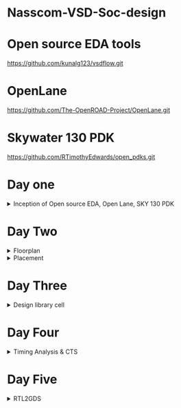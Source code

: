 # Nasscom-VSD-Soc-design
# Open source EDA tools 
https://github.com/kunalg123/vsdflow.git
# OpenLane
https://github.com/The-OpenROAD-Project/OpenLane.git
# Skywater 130 PDK
https://github.com/RTimothyEdwards/open_pdks.git

# Day one
<details>
 <summary> Inception of Open source EDA, Open Lane, SKY 130 PDK </summary>

 
 # Arduino Uno
 
![Screenshot 2024-05-13 223726](https://github.com/Narendran040/Nasscom-VSD-Soc-design/assets/157210399/b44b49d0-d6d3-4b93-a380-5ee00caedcc5)


 # RISC-V Soc

Package, Chip, Pads, Core, Die, IP's

![Screenshot 2024-05-13 224428](https://github.com/Narendran040/Nasscom-VSD-Soc-design/assets/157210399/665454e8-a7dc-414f-b957-2b2d2c083e8f)


 Introduction to RISC-V

RISC-V is an open-source instruction set architecture (ISA) known for its flexibility, modularity, and extensibility. Unlike proprietary architectures, RISC-V provides blueprint access, allowing customization for specific applications. Its adoption spans diverse industries, from embedded systems to high-performance computing and AI, due to cost-effective customization, innovation potential, and robust security. RISC-V is hailed as the future of processing, placing customizable technology in developers' hands.

https://users.sussex.ac.uk/~mfb21/compilers/slides/11-handout.pdf


 # Open-source digital ASIC design

![asic](https://github.com/Narendran040/Nasscom-VSD-Soc-design/assets/157210399/ad469a48-3080-483d-9aa5-18ad3aa4497c)

# RTL2GDS flow

![rtl2gds](https://github.com/Narendran040/Nasscom-VSD-Soc-design/assets/157210399/74dcce8e-1fd0-40a2-9535-cb254c1b72f9)

# OpenLane ASIC flow

![asic flow](https://github.com/Narendran040/Nasscom-VSD-Soc-design/assets/157210399/6121eb04-ac55-498b-b9d1-d44ea569919a)

# Invoking Openlane and Design Preparation

```
make mount
./flow.tcl -interactive
package require openlane 0.9
prep -design picorv32
```

![sys](https://github.com/Narendran040/Nasscom-VSD-Soc-design/assets/157210399/16a0bb2b-fb4e-495f-a381-f2a5c7d2ef8a)


</details>

# Day Two
<details>
 <summary>Floorplan</summary>

# Height and Width of core and die


![flll](https://github.com/Narendran040/Nasscom-VSD-Soc-design/assets/157210399/97004977-3bbe-44bd-ad2c-9c8ac3136935)

 
 
```
 Utilisation Factor =  Area occupied by netlist
                     __________________________
                        Total area of core
```

```
Aspect Ratio =  Height
               ________
                Width
```

> To run the picorv32a floorplan in openLANE:

```
 run_floorplan
 ```

 ![image](https://github.com/Narendran040/Nasscom-VSD-Soc-design/assets/157210399/6ce45bab-2fd5-44ee-9c8f-088898dbc98e)

 > To view the floorplan, Magic is invoked after moving to the results/floorplan directory:
 ```
 magic -T /home/narendran/OpenLane/pdks/sky130A/libs.tech/magic/sky130A.tech lef read ../../tmp/merged.max.lef def read picorv32.def &
 ```

![Screenshot 2024-05-18 210345](https://github.com/Narendran040/Nasscom-VSD-Soc-design/assets/157210399/261e5630-a89b-4951-8f43-4a04d74faaf3)

 </details>
<details>

<summary>Placement</summary>

# Placement run on OpenLANE & view in Magic
```
run_placement
```


![rp](https://github.com/Narendran040/Nasscom-VSD-Soc-design/assets/157210399/8505d9da-2085-4548-879c-f925faab28c4)



>To view the placement, Magic is invoked after moving to the results/placement directory:

```
magic -T /home/narendran/OpenLane/pdks/sky130A/libs.tech/magic/sky130A.tech lef read ../../tmp/merged.max.lef def read picorv32.def &
```


![pl2](https://github.com/Narendran040/Nasscom-VSD-Soc-design/assets/157210399/f7f3d78c-792e-47f7-a0b1-4a3929b89476)

# Observing Standard Cell Placement

![fll1](https://github.com/Narendran040/Nasscom-VSD-Soc-design/assets/157210399/9ed3d631-ef2f-4696-b354-21694e9f8c3d)

![fll2](https://github.com/Narendran040/Nasscom-VSD-Soc-design/assets/157210399/8ebe303f-1750-4910-aa27-93cff1ff9b8d)

# Standard Cell Design Flow
1. Inputs: PDKs, DRC & LVS rules, SPICE models, libraries, and user-defined specifications.
2. Design steps: Circuit design, Layout design (Art of layout Euler's path and stick diagram), Extraction of parasitics, Characterization (timing, noise, power).
3. Outputs: CDL (circuit description language), LEF, GDSII, extracted SPICE netlist (.cir), timing, noise, and power .lib files

# Timing Parameter Definitions

|Timing defintion|	Value|
|----------------|------|
|slew_low_rise_thr	|20% value|
|slew_high_rise_thr	|80% value|
|slew_low_fall_thr	|20% value|
|slew_high_fall_thr	|80% value|
|in_rise_thr	 |50% value|
|in_fall_thr	 |50% value|
|out_rise_thr	|50% value|
|out_fall_thr	|50% value|

```
rise delay =  time(out_fall_thr) - time(in_rise_thr)

Fall transition time: time(slew_high_fall_thr) - time(slew_low_fall_thr)

Rise transition time: time(slew_high_rise_thr) - time(slew_low_rise_thr)
```

</details>

 # Day Three
 <details>
 <summary>Design library cell</summary>
 
  # 16 Mask CMOS Fabrication

![16 mask](https://github.com/Narendran040/Nasscom-VSD-Soc-design/assets/157210399/9c0cf9f7-ea5d-4d4f-9d5e-3a5d90593253)


  
> The 16-mask CMOS process consists of the following steps:

1. Selection of substrate: Secting the body/substrate material.
2. Creating active region for transistors: Isolation between active region pockets by SiO2 and Si3N4 deposition followed by photolithography and etching.
3. N-well and P-well formation: Ion implantation by Boron for P-well and by Phosphorous for N-well formation.
4. Formation of gate terminal: NMOS and PMOS gates formed by photolithography techniques.
5. LDD (lightly doped drain) formation: LDD formed to prevent the hot electron effect.
6. Source & drain formation: Screen oxide was added to avoid channeling during implants followed by Arsenic implantation and annealing.
7. Local interconnect formation: Removal of screen oxide by HF etching—deposition of Ti for low-resistant contacts.
8. Higher level metal formation: CMP for planarization followed by TiN and Tungsten deposition. Top SiN layer for chip protection.

 ![16 mp](https://github.com/Narendran040/Nasscom-VSD-Soc-design/assets/157210399/841eec8d-12b8-4c12-bd3f-314421d7642e)

 # Inverter Standard cell Layout
 The inverter magic file is sourced from vsdstdcelldesign by cloning it within the openlane_working_dir/open lane directory as follows:
 ```
git clone https://github.com/nickson-jose/vsdstdcelldesign
```
> Invoking sky_inv.mag using Magic

```
magic -T sky130A.tech sky130_inv.mag &
```

![Cmos](https://github.com/Narendran040/Nasscom-VSD-Soc-design/assets/157210399/5c61f265-58fa-40bc-91ef-9d3ad9379cc7)

![cmos 2](https://github.com/Narendran040/Nasscom-VSD-Soc-design/assets/157210399/aab01056-6e53-4ee4-9f95-575ea6ad5bee)

# Spice extraction

```
extract all
ext2spice cthresh 0 rethresh 
ext2spice
```
![sp](https://github.com/Narendran040/Nasscom-VSD-Soc-design/assets/157210399/23ab1a2f-23c9-486e-bd2b-500aa142e819)



 </details>

 # Day Four
 
 <details>
 <summary>Timing Analysis & CTS</summary>
 
  A requirement for ports as specified in tracks.info is that they should be at the intersection of horizontal and vertical tracks. The CMOS Inverter ports A and Y are on the li1 layer. It needs to be ensured that they're on the intersection of horizontal and vertical tracks. We access the tracks.info 
  
  ```
  vim tracks.info
  ```

  ![vim](https://github.com/Narendran040/Nasscom-VSD-Soc-design/assets/157210399/42420742-084e-4fc6-921f-e8eed7e5b8aa)

  > Grid spacing using Magic


  To ensure that ports lie on the intersection point, the grid spacing in Magic (tkcon) must be changed to the li1 X and li1 Y values. Convergence of grid and tracks can be achieved using the following command:
  
  ```
  grid 0.46um 0.34um 0.23um 0.17um
  ```

![Screenshot 2024-05-21 201420](https://github.com/Narendran040/Nasscom-VSD-Soc-design/assets/157210399/53c130bd-1b86-412f-ab3d-7e8fa47429c3)

> Create port definition

In the Magic Layout window, first source the .mag file for the design . Then Edit >> Text which opens up a dialogue box.


![D4 1](https://github.com/Narendran040/Nasscom-VSD-Soc-design/assets/157210399/4e927615-1770-4ad6-b4a2-1c822deab5be)

> LEF extraction can be carried out in tkcon:


![D4 3](https://github.com/Narendran040/Nasscom-VSD-Soc-design/assets/157210399/a67cdd27-f8e0-4a43-a591-b353b41f8eb1)

> Integrate the standard cell in the OpenLANE flow

```
./flow.tcl -interactive
package require openlane 0.9
prep -design picorv32 -tag RUN_2024.05.18_15.54.24 -overwrite
set lefs [glob $::env(DESIGN_DIR)/src/*.lef]
add_lefs -src $lefs
run_synthesis
```

![D4 8](https://github.com/Narendran040/Nasscom-VSD-Soc-design/assets/157210399/0dc8b8c5-3c31-4260-a318-6c12f5c1dfeb)


![Screenshot 2024-05-21 214025](https://github.com/Narendran040/Nasscom-VSD-Soc-design/assets/157210399/bdd8de27-b1dd-43c7-b407-1a7f023961ff)


![D4 6](https://github.com/Narendran040/Nasscom-VSD-Soc-design/assets/157210399/06c594b1-0c3b-48d7-a063-f9032d0e243d)


![D4 7](https://github.com/Narendran040/Nasscom-VSD-Soc-design/assets/157210399/7546a4a8-3d37-4221-ba12-1b63d78e39ec)




 </details>

 # Day Five 

 <details>
  <summary>RTL2GDS</summary>

  # Power Distribution Network generation
  Power Distribution Network generation is not a part of the floorplan run in OpenLANE. PDN must be generated after CTS and post-CTS STA analyses
  
   ```
  gen_pdn
  ```


![gen_pdn](https://github.com/Narendran040/Nasscom-VSD-Soc-design/assets/157210399/aae3332e-ebef-42ea-ba91-f704fa866ee3)

# Routing


   
 </details>
</details>
